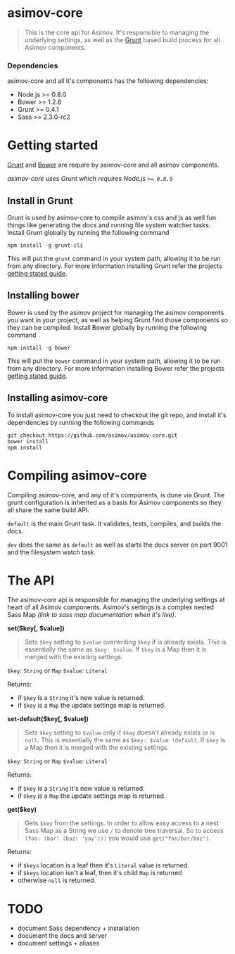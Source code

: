 asimov-core
===========

> This is the core api for Asimov. It's responsible to managing the underlying settings, as well as the [Grunt](http://gruntjs.com) based build process for all Asimov components.

### Dependencies

asimov-core and all it's components has the following dependencies:
- Node.js >= 0.8.0
- Bower >= 1.2.6
- Grunt >= 0.4.1
- Sass >= 2.3.0-rc2

# Getting started

[Grunt](http://gruntjs.com) and [Bower](http://bower.io) are require by asimov-core and all asimov components.

_asimov-core uses Grunt which requires Node.js `>= 0.8.0`_

## Install in Grunt

Grunt is used by asimov-core to compile asimov's css and js as well fun things like generating the docs and running file system watcher tasks. Install Grunt globally by running the following command

```
npm install -g grunt-cli
```

This will put the `grunt` command in your system path, allowing it to be run from any directory.
For more information installing Grunt refer the projects [getting stated guide](http://gruntjs.com/getting-started).

## Installing bower

Bower is used by the asimov project for managing the asimov components you want in your project, as well as helping Grunt find those components so they can be compiled. Install Bower globally by running the following command

```
npm install -g bower
```

This will put the `bower` command in your system path, allowing it to be run from any directory.
For more information installing Bower refer the projects [getting stated guide](http://bower.io).

## Installing asimov-core

To install asimov-core you just need to checkout the git repo, and install it's dependencies by running the following commands

```
git checkout https://github.com/asimov/asimov-core.git
bower install
npm install
```

# Compiling asimov-core

Compiling asimov-core, and any of it's components, is done via Grunt. The grunt configuration is inherited as a basis for Asimov components so they all share the same build API.

`default` is the main Grunt task. It validates, tests, compiles, and builds the docs.

`dev` does the same as `default` as well as starts the docs server on port 9001 and the filesystem watch task.

# The API

The asimov-core api is responsible for managing the underlying settings at heart of all Asimov components. Asimov's settings is a complex nested Sass Map _(link to sass map documentation when it's live)_. 

**set($key[, $value])**

> Sets `$key` setting to `$value` overwriting `$key` if is already exists. This is essentially the same as `$key: $value`. If `$key` is a Map then it is merged with the existing settings.

`$key`: `String` or `Map`
`$value`: `Literal`

Returns: 
- if `$key` is a `String` it's new value is returned.
- if `$key` is a `Map` the update settings map is returned.

**set-default($key[, $value])**

> Sets `$key` setting to `$value` only if `$key` doesn't already exists or is `null`. This is essentially the same as `$key: $value !default`. If `$key` is a Map then it is merged with the existing settings.

`$key`: `String` or `Map`
`$value`: `Literal`

Returns: 
- if `$key` is a `String` it's new value is returned.
- if `$key` is a `Map` the update settings map is returned.

**get($key)**

> Gets `$key` from the settings. In order to allow easy access to a nest Sass Map as a String we use `/` to denote tree traversal. So to access `(foo: (bar: (baz: 'yay')))` you would use `get("foo/bar/baz")`. 

Returns: 
- if `$keys` location is a leaf then it's `Literal` value is returned.
- if `$keys` location isn't a leaf, then it's child `Map` is returned
- otherwise `null` is returned.

# TODO

- document Sass dependency + installation
- document the docs and server
- document settings + aliases
